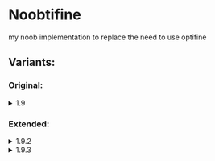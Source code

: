 # Noobtifine
my noob implementation to replace the need to use optifine  
## Variants:
### Original:
<details>
  <summary>1.9</summary>
  
**Antialiasing shader:** sildurs basic shaders  
**Loader:** quilt-loader  
**Mods:**
- [Better Mount HUD](https://modrinth.com/mod/better-mount-hud/versions)
- [Bobby](https://modrinth.com/mod/bobby)
- [Capes](https://modrinth.com/mod/capes)
- [ClothConfig](https://modrinth.com/mod/cloth-config)
- [Continuity](https://modrinth.com/mod/continuity)
- [DynamicFps](https://modrinth.com/mod/dynamic-fps)
- [EntityCulling](https://modrinth.com/mod/entityculling)
- [FabricLanguageKotlin](https://modrinth.com/mod/fabric-language-kotlin)
- [FerriteCore](https://modrinth.com/mod/ferrite-core/versions)
- [ImmediatelyFast](https://modrinth.com/mod/immediatelyfast/versions)
- [Indium](https://modrinth.com/mod/indium/versions)
- [Iris](https://modrinth.com/mod/iris/versions)
- [Krypton](https://modrinth.com/mod/krypton/versions)
- [LambdaBetterGrass](https://modrinth.com/mod/lambdabettergrass/versions)
- [LambDynamicLights](https://modrinth.com/mod/lambdynamiclights/versions)
- [Lithium](https://modrinth.com/mod/lithium/versions)
- [MemoryLeakFix](https://modrinth.com/mod/memoryleakfix/versions)
- [ModMenu](https://modrinth.com/mod/modmenu/versions)
- [MoreChatHistory](https://modrinth.com/mod/morechathistory/versions)
- [NoTelemetry](https://modrinth.com/mod/no-telemetry/versions)
- [qfapi](https://modrinth.com/mod/qsl-biomefix/versions)
- [reesesSodiumOptions](https://modrinth.com/mod/reeses-sodium-options/versions)
- [RemoveRelodingScreen](https://modrinth.com/mod/rrls/versions)
- [SodiumExtra](https://modrinth.com/mod/sodium-extra/versions)
- [Sodium](https://modrinth.com/mod/sodium/versions)
- [TimestampChat](https://modrinth.com/mod/timestamp-chat/versions)
- [yetAnotherConfigLib](https://modrinth.com/mod/yacl/versions)
- [Zoomify](https://modrinth.com/mod/zoomify/versions)
</details>

### Extended:
<details>
  <summary>1.9.2</summary>
  
**Antialiasing shader:** Sildur's+Basic+Shaders+v2.1+Fast.zip.txt  
**Loader:** fabric-loader-0.14.23-1.20.1

**Mods:**
- [Appleskin](https://modrinth.com/mod/appleskin/versions)
- [BetterControls](https://modrinth.com/mod/better-controls/versions)
- [BetterMountHUD](https://modrinth.com/mod/better-mount-hud/versions)
- [Bobby](https://modrinth.com/mod/bobby/versions)
- [Capes](https://modrinth.com/mod/capes/versions)
- [ClothConfig](https://modrinth.com/mod/cloth-config/versions)
- [Continuity](https://modrinth.com/mod/continuity/versions)
- [DynamicFPS](https://modrinth.com/mod/dynamic-fps/versions)
- [E4mc](https://modrinth.com/mod/e4mc/versions)
- [EntityCulling](https://modrinth.com/mod/entityculling/versions)
- [FabricAPI](https://modrinth.com/mod/fabric-api/versions)
- [Carpet](https://modrinth.com/mod/carpet/versions)
- [FabricLanguageKotlin](https://modrinth.com/mod/fabric-language-kotlin/versions)
- [FerriteCore](https://modrinth.com/mod/ferrite-core/versions)
- [ImmediatelyFast](https://modrinth.com/mod/immediatelyfast/versions)
- [Indium](https://modrinth.com/mod/indium/versions)
- [Iris](https://modrinth.com/mod/iris/versions)
- [ItemScroller](https://www.curseforge.com/minecraft/mc-mods/item-scroller/files/all?page=1&pageSize=20)
- [Krypton](https://modrinth.com/mod/krypton/versions)
- [Lambdynamiclights](https://modrinth.com/mod/lambdynamiclights/versions)
- [Litematica](https://www.curseforge.com/minecraft/mc-mods/litematica/files/all?page=1&pageSize=20)
- [Lithium](https://modrinth.com/mod/lithium/versions)
- [Malilib](https://www.curseforge.com/minecraft/mc-mods/malilib/files/all?page=1&pageSize=20)
- [MemoryLeakFix](https://modrinth.com/mod/memoryleakfix/versions)
- [Minihud](https://www.curseforge.com/minecraft/mc-mods/minihud/files/all?page=1&pageSize=20)
- [ModMenu](https://modrinth.com/mod/modmenu/versions)
- [MoreChatHistory](https://modrinth.com/mod/morechathistory/versions)
- [MoreCulling](https://modrinth.com/mod/moreculling/versions)
- [NoTelemetry](https://modrinth.com/mod/no-telemetry/versions)
- [ReesesSodiumOptions](https://modrinth.com/mod/reeses-sodium-options/versions)
- [RemoveReloadingScreen](https://modrinth.com/mod/rrls/versions)
- [SodiumExtra](https://modrinth.com/mod/sodium-extra/versions)
- [Sodium](https://modrinth.com/mod/sodium/versions)
- [Stendhal](https://modrinth.com/mod/stendhal/versions)
- [TimestampChat](https://modrinth.com/mod/timestamp-chat/versions)
- [Tweakaroo](https://www.curseforge.com/minecraft/mc-mods/tweakeroo/files/all?page=1&pageSize=20)
- [YetAnotherConfigLib](https://modrinth.com/mod/yacl/versions)
- [Zoomify](https://modrinth.com/mod/zoomify/versions)
</details>
<details>
  <summary>1.9.3</summary>
  
**Antialiasing shader:** Sildur's+Basic+Shaders+v2.1+Fast.zip.txt  
**Loader:** fabric-loader-0.14.23-1.20.1

**Mods:**  
QoL:
- [Appleskin](https://modrinth.com/mod/appleskin/versions)
- [BetterControls](https://modrinth.com/mod/better-controls/versions)
- [BetterMountHUD](https://modrinth.com/mod/better-mount-hud/versions)
- [E4mc](https://modrinth.com/mod/e4mc/versions)
- [Carpet](https://modrinth.com/mod/carpet/versions)
- [ItemScroller](https://www.curseforge.com/minecraft/mc-mods/item-scroller/files/all?page=1&pageSize=20)
- [InventoryTabs](https://modrinth.com/mod/inventory-tabs/versions)
- [Litematica](https://www.curseforge.com/minecraft/mc-mods/litematica/files/all?page=1&pageSize=20)
- [Malilib](https://www.curseforge.com/minecraft/mc-mods/malilib/files/all?page=1&pageSize=20)
- [Minihud](https://www.curseforge.com/minecraft/mc-mods/minihud/files/all?page=1&pageSize=20)
- [MoreChatHistory](https://modrinth.com/mod/morechathistory/versions)
- [NoTelemetry](https://modrinth.com/mod/no-telemetry/versions)
- [RemoveReloadingScreen](https://modrinth.com/mod/rrls/versions)
- [Stendhal](https://modrinth.com/mod/stendhal/versions)
- [TimestampChat](https://modrinth.com/mod/timestamp-chat/versions)
- [Tweakaroo](https://www.curseforge.com/minecraft/mc-mods/tweakeroo/files/all?page=1&pageSize=20)
- [Zoomify](https://modrinth.com/mod/zoomify/versions)

Performance:
- [Bobby](https://modrinth.com/mod/bobby/versions)
- [DynamicFPS](https://modrinth.com/mod/dynamic-fps/versions)
- [EntityCulling](https://modrinth.com/mod/entityculling/versions)
- [FabricAPI](https://modrinth.com/mod/fabric-api/versions)
- [FerriteCore](https://modrinth.com/mod/ferrite-core/versions)
- [ImmediatelyFast](https://modrinth.com/mod/immediatelyfast/versions)
- [Indium](https://modrinth.com/mod/indium/versions)
- [Iris](https://modrinth.com/mod/iris/versions)
- [Krypton](https://modrinth.com/mod/krypton/versions)
- [Lithium](https://modrinth.com/mod/lithium/versions)
- [MoreCulling](https://modrinth.com/mod/moreculling/versions)
- [Nvidium](https://modrinth.com/mod/nvidium/versions)
- [ResolutionControl+](https://modrinth.com/mod/resolution-control-plus/versions)
- [SodiumExtra](https://modrinth.com/mod/sodium-extra/versions)
- [Sodium](https://modrinth.com/mod/sodium/versions)

Cosmetics:
- [Capes](https://modrinth.com/mod/capes/versions)
- [Continuity](https://modrinth.com/mod/continuity/versions)
- [Lambdynamiclights](https://modrinth.com/mod/lambdynamiclights/versions)

Library/support:
- [ClothConfig](https://modrinth.com/mod/cloth-config/versions)
- [FabricLanguageKotlin](https://modrinth.com/mod/fabric-language-kotlin/versions)
- [ModMenu](https://modrinth.com/mod/modmenu/versions)
- [ReesesSodiumOptions](https://modrinth.com/mod/reeses-sodium-options/versions)
- [YetAnotherConfigLib](https://modrinth.com/mod/yacl/versions)

</details>
